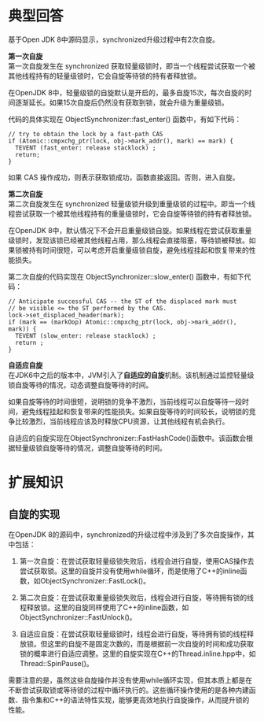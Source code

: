 # 典型回答

基于Open JDK 8中源码显示，synchronized升级过程中有2次自旋。

**第一次自旋**<br />第一次自旋发生在 synchronized 获取轻量级锁时，即当一个线程尝试获取一个被其他线程持有的轻量级锁时，它会自旋等待锁的持有者释放锁。

在OpenJDK 8中，轻量级锁的自旋默认是开启的，最多自旋15次，每次自旋的时间逐渐延长。如果15次自旋后仍然没有获取到锁，就会升级为重量级锁。

代码的具体实现在 ObjectSynchronizer::fast_enter() 函数中，有如下代码：

```
// try to obtain the lock by a fast-path CAS
if (Atomic::cmpxchg_ptr(lock, obj->mark_addr(), mark) == mark) {
  TEVENT (fast_enter: release stacklock) ;
  return;
}

```

如果 CAS 操作成功，则表示获取锁成功，函数直接返回。否则，进入自旋。

**第二次自旋**<br />第二次自旋发生在 synchronized 轻量级锁升级到重量级锁的过程中。即当一个线程尝试获取一个被其他线程持有的重量级锁时，它会自旋等待锁的持有者释放锁。

在OpenJDK 8中，默认情况下不会开启重量级锁自旋。如果线程在尝试获取重量级锁时，发现该锁已经被其他线程占用，那么线程会直接阻塞，等待锁被释放。如果锁被持有时间很短，可以考虑开启重量级锁自旋，避免线程挂起和恢复带来的性能损失。

第二次自旋的代码实现在 ObjectSynchronizer::slow_enter() 函数中，有如下代码：

```
// Anticipate successful CAS -- the ST of the displaced mark must
// be visible <= the ST performed by the CAS.
lock->set_displaced_header(mark);
if (mark == (markOop) Atomic::cmpxchg_ptr(lock, obj->mark_addr(), mark)) {
  TEVENT (slow_enter: release stacklock) ;
  return ;
}

```

**自适应自旋**<br />在JDK6中之后的版本中，JVM引入了**自适应的自旋**机制。该机制通过监控轻量级锁自旋等待的情况，动态调整自旋等待的时间。

如果自旋等待的时间很短，说明锁的竞争不激烈，当前线程可以自旋等待一段时间，避免线程挂起和恢复带来的性能损失。如果自旋等待的时间较长，说明锁的竞争比较激烈，当前线程应该及时释放CPU资源，让其他线程有机会执行。

自适应的自旋实现在ObjectSynchronizer::FastHashCode()函数中。该函数会根据轻量级锁自旋等待的情况，调整自旋等待的时间。

# 扩展知识

## 自旋的实现

在OpenJDK 8的源码中，synchronized的升级过程中涉及到了多次自旋操作，其中包括：

1. 第一次自旋：在尝试获取轻量级锁失败后，线程会进行自旋，使用CAS操作去尝试获取锁。这里的自旋并没有使用while循环，而是使用了C++的inline函数，如ObjectSynchronizer::FastLock()。

2. 第二次自旋：在尝试获取重量级锁失败后，线程会进行自旋，等待拥有锁的线程释放锁。这里的自旋同样使用了C++的inline函数，如ObjectSynchronizer::FastUnlock()。

3. 自适应自旋：在尝试获取轻量级锁时，线程会进行自旋，等待拥有锁的线程释放锁。但这里的自旋不是固定次数的，而是根据前一次自旋的时间和成功获取锁的概率进行自适应调整。这里的自旋实现在C++的Thread.inline.hpp中，如Thread::SpinPause()。

需要注意的是，虽然这些自旋操作并没有使用while循环实现，但其本质上都是在不断尝试获取锁或等待锁的过程中循环执行的。这些循环操作使用的是各种内建函数、指令集和C++的语法特性实现，能够更高效地执行自旋操作，从而提升锁的性能。
